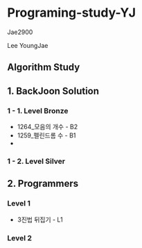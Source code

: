 # Programing-study-YJ
Jae2900

Lee YoungJae

## Algorithm Study
## 1. BackJoon Solution
### 1 - 1. Level Bronze
* 1264_모음의 개수  - B2
* 1259_펠린드롬 수  - B1
*




### 1 - 2. Level Silver

## 2. Programmers
### Level 1
* 3진법 뒤집기   - L1
### Level 2
